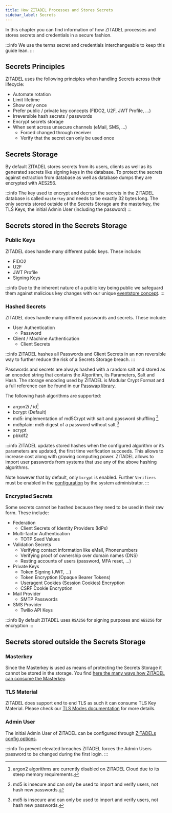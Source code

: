 ```yaml
---
title: How ZITADEL Processes and Stores Secrets
sidebar_label: Secrets
---
```


In this chapter you can find information of how ZITADEL processes and stores secrets and credentials in a secure fashion. 

:::info
We use the terms secret and credentials interchangeable to keep this guide lean.
:::

## Secrets Principles

ZITADEL uses the following principles when handling Secrets across their lifecycle:

- Automate rotation
- Limit lifetime
- Show only once
- Prefer public / private key concepts (FIDO2, U2F, JWT Profile, ...)
- Irreversible hash secrets / passwords
- Encrypt secrets storage
- When sent across unsecure channels (eMail, SMS, ...)
  - Forced changed through receiver
  - Verify that the secret can only be used once

## Secrets Storage

By default ZITADEL stores secrets from its users, clients as well as its generated secrets like signing keys in the database.
To protect the secrets against extraction from database as well as database dumps they are encrypted with AES256.

:::info
The key used to encrypt and decrypt the secrets in the ZITADEL database is called `masterkey` and needs to be exactly 32 bytes long.
The only secrets stored outside of the Secrets Storage are the masterkey, the TLS Keys, the initial Admin User (including the password)
:::

## Secrets stored in the Secrets Storage

### Public Keys

ZITADEL does handle many different public keys. These include:

- FIDO2
- U2F
- JWT Profile
- Signing Keys

:::info
Due to the inherent nature of a public key being public we safeguard them against malicious key changes with our unique [eventstore concept](../eventstore/overview).
:::

### Hashed Secrets

ZITADEL does handle many different passwords and secrets. These include:

- User Authentication
  - Password
- Client / Machine Authentication
  - Client Secrets

:::info
ZITADEL hashes all Passwords and Client Secrets in an non reversible way to further reduce the risk of a Secrets Storage breach.
:::

Passwords and secrets are always hashed with a random salt and stored as an encoded string that contains the Algorithm, its Parameters, Salt and Hash.
The storage encoding used by ZITADEL is Modular Crypt Format and a full reference can be found in our [Passwap library](https://github.com/zitadel/passwap#encoding).

The following hash algorithms are supported:

- argon2i / id[^1]
- bcrypt (Default)
- md5: implementation of md5Crypt with salt and password shuffling [^2]
- md5plain: md5 digest of a password without salt [^2]
- scrypt
- pbkdf2

[^1]: argon2 algorithms are currently disabled on ZITADEL Cloud due to its steep memory requirements.
[^2]: md5 is insecure and can only be used to import and verify users, not hash new passwords.

:::info
ZITADEL updates stored hashes when the configured algorithm or its parameters are updated,
the first time verification succeeds.
This allows to increase cost along with growing computing power.
ZITADEL allows to import user passwords from systems that use any of the above hashing algorithms.

Note however that by default, only `bcrypt` is enabled. 
Further `Verifiers` must be enabled in the [configuration](/self-hosting/manage/configure) by the system administrator. 
:::

### Encrypted Secrets

Some secrets cannot be hashed because they need to be used in their raw form. These include:

- Federation
  - Client Secrets of Identity Providers (IdPs)
- Multi-factor Authentication
  - TOTP Seed Values
- Validation Secrets
  - Verifying contact information like eMail, Phonenumbers
  - Verifying proof of ownership over domain names (DNS)
  - Resting accounts of users (password, MFA reset, ...)
- Private Keys
  - Token Signing (JWT, ...)
  - Token Encryption (Opaque Bearer Tokens)
  - Useragent Cookies (Session Cookies) Encryption
  - CSRF Cookie Encryption
- Mail Provider
  - SMTP Passwords
- SMS Provider
  - Twilio API Keys

:::info
By default ZITADEL uses `RSA256` for signing purposes and `AES256` for encryption
:::

## Secrets stored outside the Secrets Storage

### Masterkey

Since the Masterkey is used as means of protecting the Secrets Storage it cannot be stored in the storage.
You find [here the many ways how ZITADEL can consume the Masterkey](/docs/self-hosting/manage/configure).

### TLS Material

ZITADEL does support end to end TLS as such it can consume TLS Key Material.
Please check our [TLS Modes documentation](/docs/self-hosting/manage/tls_modes) for more details.

### Admin User

The initial Admin User of ZITADEL can be configured through [ZITADELs config options](/docs/self-hosting/manage/configure).

:::info
To prevent elevated breaches ZITADEL forces the Admin Users password to be changed during the first login.
:::

